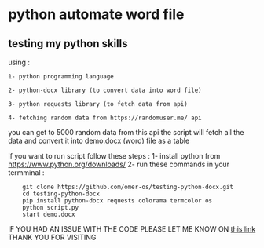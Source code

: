 # python automate word file 
## testing my python skills 

using : 
    
    1- python programming language
    
    2- python-docx library (to convert data into word file)
    
    3- python requests library (to fetch data from api)
    
    4- fetching random data from https://randomuser.me/ api

 you can get to 5000 random data from this api 
 the script will fetch all the data and convert it into demo.docx (word) file as a table


if you want to run script follow these steps : 
    1- install python from https://www.python.org/downloads/
    2- run these commands in your termminal :
    

        git clone https://github.com/omer-os/testing-python-docx.git
        cd testing-python-docx
        pip install python-docx requests colorama termcolor os
        python script.py
        start demo.docx


        
IF YOU HAD AN ISSUE WITH THE CODE PLEASE LET ME KNOW ON [this link](https://github.com/omer-os/testing-python-docx/issues/new)
THANK YOU FOR VISITING 
